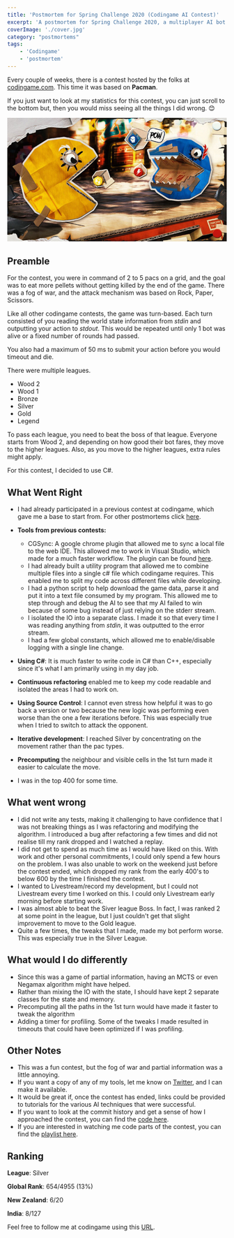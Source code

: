 ```yaml
---
title: 'Postmortem for Spring Challenge 2020 (Codingame AI Contest)'
excerpt: 'A postmortem for Spring Challenge 2020, a multiplayer AI bot contest based on Pacman held by codingame'
coverImage: './cover.jpg'
category: "postmortems"
tags:
    - 'Codingame'
    - 'postmortem'
---
```


Every couple of weeks, there is a contest hosted by the folks at [codingame.com](http://www.codingame.com). This time it was based on **Pacman**.

If you just want to look at my statistics for this contest, you can just scroll to the bottom but, then you would miss seeing all the things I did wrong. 😊

![Spring Challenge 2020](./cover.jpg)

## Preamble

For the contest, you were in command of 2 to 5 pacs on a grid, and the goal was to eat more pellets without getting killed by the end of the game. There was a fog of war, and the attack mechanism was based on Rock, Paper, Scissors.

Like all other codingame contests, the game was turn-based. Each turn consisted of you reading the world state information from _stdin_ and outputting your action to _stdout_. This would be repeated until only 1 bot was alive or a fixed number of rounds had passed.

You also had a maximum of 50 ms to submit your action before you would timeout and die.

There were multiple leagues.

-   Wood 2
-   Wood 1
-   Bronze
-   Silver
-   Gold
-   Legend

To pass each league, you need to beat the boss of that league. Everyone starts from Wood 2, and depending on how good their bot fares, they move to the higher leagues. Also, as you move to the higher leagues, extra rules might apply.

For this contest, I decided to use C#.

## What Went Right

-   I had already participated in a previous contest at codingame, which gave me a base to start from. For other postmortems click [here](/tags/codingame).

-   **Tools from previous contests:**
    -   CGSync: A google chrome plugin that allowed me to sync a local file to the web IDE. This allowed me to work in Visual Studio, which made for a much faster workflow. The plugin can be found [here](https://www.codingame.com/forum/t/codingame-sync-beta/614/65).
    -   I had already built a utility program that allowed me to combine multiple files into a single c# file which codingame requires. This enabled me to split my code across different files while developing.
    -   I had a python script to help download the game data, parse it and put it into a text file consumed by my program. This allowed me to step through and debug the AI to see that my AI failed to win because of some bug instead of just relying on the stderr stream.
    -   I isolated the IO into a separate class. I made it so that every time I was reading anything from _stdin_, it was outputted to the error stream.
    -   I had a few global constants, which allowed me to enable/disable logging with a single line change.
-   **Using C#**: It is much faster to write code in C# than C++, especially since it's what I am primarily using in my day job.
-   **Continuous refactoring** enabled me to keep my code readable and isolated the areas I had to work on.
-   **Using Source Control**: I cannot even stress how helpful it was to go back a version or two because the new logic was performing even worse than the one a few iterations before. This was especially true when I tried to switch to attack the opponent.
-   **Iterative development**: I reached Silver by concentrating on the movement rather than the pac types.
-   **Precomputing** the neighbour and visible cells in the 1st turn made it easier to calculate the move.
-   I was in the top 400 for some time.

## What went wrong

-   I did not write any tests, making it challenging to have confidence that I was not breaking things as I was refactoring and modifying the algorithm. I introduced a bug after refactoring a few times and did not realise till my rank dropped and I watched a replay.
-   I did not get to spend as much time as I would have liked on this. With work and other personal commitments, I could only spend a few hours on the problem. I was also unable to work on the weekend just before the contest ended, which dropped my rank from the early 400's to below 600 by the time I finished the contest.
-   I wanted to Livestream/record my development, but I could not Livestream every time I worked on this. I could only Livestream early morning before starting work.
-   I was almost able to beat the Siver league Boss. In fact, I was ranked 2 at some point in the league, but I just couldn't get that slight improvement to move to the Gold league.
-   Quite a few times, the tweaks that I made, made my bot perform worse. This was especially true in the Silver League.

## What would I do differently

-   Since this was a game of partial information, having an MCTS or even Negamax algorithm might have helped.
-   Rather than mixing the IO with the state, I should have kept 2 separate classes for the state and memory.
-   Precomputing all the paths in the 1st turn would have made it faster to tweak the algorithm
-   Adding a timer for profiling. Some of the tweaks I made resulted in timeouts that could have been optimized if I was profiling.

## Other Notes

-   This was a fun contest, but the fog of war and partial information was a little annoying.
-   If you want a copy of any of my tools, let me know on [Twitter](https://twitter.com/ankur_sheel/status/1263342317894656000), and I can make it available.
-   It would be great if, once the contest has ended, links could be provided to tutorials for the various AI techniques that were successful.
-   If you want to look at the commit history and get a sense of how I approached the contest, you can find the [code here](https://github.com/AnkurSheel/codingame/tree/JoinThePac).
-   If you are interested in watching me code parts of the contest, you can find the [playlist here](https://www.youtube.com/playlist?list=PLyHMMEg7mqQ5IDIgrxixQwdOD5JjcjmuC).

## Ranking

**League**: Silver

**Global Rank**: 654/4955 (13%)

**New Zealand**: 6/20

**India**: 8/127

Feel free to follow me at codingame using this [URL](https://www.codingame.com/servlet/urlinvite?u=1506970).
